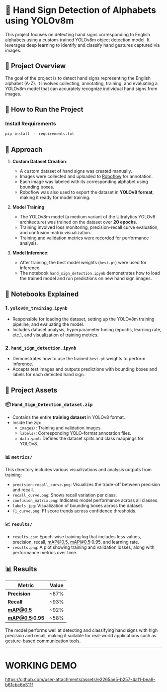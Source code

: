 # 🤖 Hand Sign Detection of Alphabets using YOLOv8m

This project focuses on detecting hand signs corresponding to English alphabets using a custom-trained YOLOv8m object detection model. It leverages deep learning to identify and classify hand gestures captured via images.

## 📌 Project Overview

The goal of the project is to detect hand signs representing the English alphabet (A-Z). It involves collecting, annotating, training, and evaluating a YOLOv8m model that can accurately recognize individual hand signs from images.

## 🚀 How to Run the Project

### Install Requirements

```bash
pip install -r requirements.txt
```


## 🧠 Approach

1. **Custom Dataset Creation**:
   - A custom dataset of hand signs was created manually.
   - Images were collected and uploaded to [Roboflow](https://roboflow.com/) for annotation.
   - Each image was labeled with its corresponding alphabet using bounding boxes.
   - Roboflow was also used to export the dataset in **YOLOv8 format**, making it ready for model training.

2. **Model Training**:
   - The YOLOv8m model (a medium variant of the Ultralytics YOLOv8 architecture) was trained on the dataset over **20 epochs**.
   - Training involved loss monitoring, precision-recall curve evaluation, and confusion matrix visualization.
   - Training and validation metrics were recorded for performance analysis.

3. **Model Inference**:
   - After training, the best model weights (`best.pt`) were used for inference.
   - The notebook `hand_sign_detection.ipynb` demonstrates how to load the trained model and run predictions on new hand sign images.
## 📓 Notebooks Explained

### 1. `yolov8m_training.ipynb`
- Responsible for loading the dataset, setting up the YOLOv8m training pipeline, and evaluating the model.
- Includes dataset analysis, hyperparameter tuning (epochs, learning rate, etc.), and visualization of training metrics.

### 2. `hand_sign_detection.ipynb`
- Demonstrates how to use the trained `best.pt` weights to perform inference.
- Accepts test images and outputs predictions with bounding boxes and labels for each detected hand sign.


## 📁 Project Assets

### 📦 `Hand_Sign_Detection_dataset.zip`
- Contains the entire **training dataset** in YOLOv8 format.
- Inside the zip:
  - `images/`: Training and validation images.
  - `labels/`: Corresponding YOLO-format annotation files.
  - `data.yaml`: Defines the dataset splits and class mappings for YOLOv8.

### 📊 `metrics/`
This directory includes various visualizations and analysis outputs from training:
- `precision-recall_curve.png`: Visualizes the trade-off between precision and recall.
- `recall_curve.png`: Shows recall variation per class.
- `confusion_matrix.png`: Indicates model performance across all classes.
- `labels.jpg`: Visualization of bounding boxes across the dataset.
- `F1_curve.png`: F1 score trends across confidence thresholds.

### 📈 `results/`
- `results.csv`: Epoch-wise training log that includes loss values, precision, recall, mAP@0.5, mAP@0.5:0.95, and learning rate.
- `results.png`: A plot showing training and validation losses, along with performance metrics over time.

## 📊 Results

| Metric              | Value    |
|---------------------|----------|
| **Precision**       | ~87%     |
| **Recall**          | ~93%     |
| **mAP@0.5**         | ~92%     |
| **mAP@0.5:0.95**    | ~58%     |

The model performs well at detecting and classifying hand signs with high precision and recall, making it suitable for real-world applications such as gesture-based communication tools.

---
# WORKING DEMO



https://github.com/user-attachments/assets/e2265ae5-b257-4af1-bea9-b61cbc6e311f





